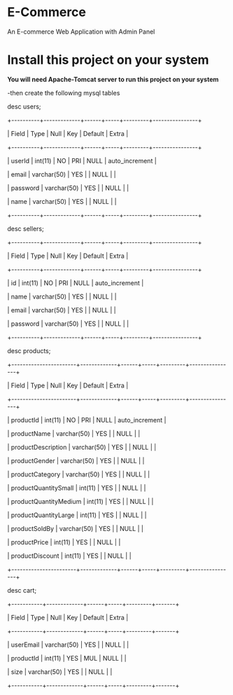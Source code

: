# E-Commerce
An E-commerce Web Application with Admin Panel
          
# Install this project on your system

**You will need Apache-Tomcat server to run this project on your system**

-then create the following mysql tables


desc users;

+----------+-------------+------+-----+---------+----------------+

| Field    | Type        | Null | Key | Default | Extra          |

+----------+-------------+------+-----+---------+----------------+

| userId   | int(11)     | NO   | PRI | NULL    | auto_increment |

| email    | varchar(50) | YES  |     | NULL    |                |

| password | varchar(50) | YES  |     | NULL    |                |

| name     | varchar(50) | YES  |     | NULL    |                |

+----------+-------------+------+-----+---------+----------------+



desc sellers;

+----------+-------------+------+-----+---------+----------------+

| Field    | Type        | Null | Key | Default | Extra          |

+----------+-------------+------+-----+---------+----------------+

| id       | int(11)     | NO   | PRI | NULL    | auto_increment |

| name     | varchar(50) | YES  |     | NULL    |                |

| email    | varchar(50) | YES  |     | NULL    |                |

| password | varchar(50) | YES  |     | NULL    |                |

+----------+-------------+------+-----+---------+----------------+



desc products;

+-----------------------+-------------+------+-----+---------+----------------+

| Field                 | Type        | Null | Key | Default | Extra          |

+-----------------------+-------------+------+-----+---------+----------------+

| productId             | int(11)     | NO   | PRI | NULL    | auto_increment |

| productName           | varchar(50) | YES  |     | NULL    |                |

| productDescription    | varchar(50) | YES  |     | NULL    |                |

| productGender         | varchar(50) | YES  |     | NULL    |                |

| productCategory       | varchar(50) | YES  |     | NULL    |                |

| productQuantitySmall  | int(11)     | YES  |     | NULL    |                |

| productQuantityMedium | int(11)     | YES  |     | NULL    |                |

| productQuantityLarge  | int(11)     | YES  |     | NULL    |                |

| productSoldBy         | varchar(50) | YES  |     | NULL    |                |

| productPrice          | int(11)     | YES  |     | NULL    |                |

| productDiscount       | int(11)     | YES  |     | NULL    |                |

+-----------------------+-------------+------+-----+---------+----------------+



desc cart;

+-----------+-------------+------+-----+---------+-------+

| Field     | Type        | Null | Key | Default | Extra |

+-----------+-------------+------+-----+---------+-------+

| userEmail | varchar(50) | YES  |     | NULL    |       |

| productId | int(11)     | YES  | MUL | NULL    |       |

| size      | varchar(50) | YES  |     | NULL    |       |

+-----------+-------------+------+-----+---------+-------+
